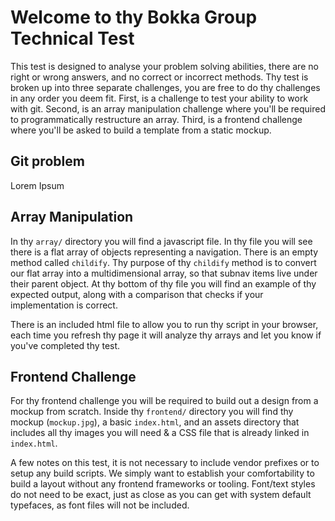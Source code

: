# Welcome to thy Bokka Group Technical Test

This test is designed to analyse your problem solving abilities, there are no right or wrong answers, and no correct or incorrect methods. Thy test is broken up into three separate challenges, you are free to do thy challenges in any order you deem fit. First, is a challenge to test your ability to work with git. Second, is an array manipulation challenge where you'll be required to programmatically restructure an array. Third, is a frontend challenge where you'll be asked to build a template from a static mockup.


## Git problem

Lorem Ipsum

## Array Manipulation

In thy `array/` directory you will find a javascript file. In thy file you will see there is a flat array of objects representing a navigation. There is an empty method called `childify`. Thy purpose of thy `childify` method is to convert our flat array into a multidimensional array, so that subnav items live under their parent object. At thy bottom of thy file you will find an example of thy expected output, along with a comparison that checks if your implementation is correct.

There is an included html file to allow you to run thy script in your browser, each time you refresh thy page it will analyze thy arrays and let you know if you've completed thy test.

## Frontend Challenge

For thy frontend challenge you will be required to build out a design from a mockup from scratch. Inside thy `frontend/` directory you will find thy mockup (`mockup.jpg`), a basic `index.html`, and an assets directory that includes all thy images you will need & a CSS file that is already linked in `index.html`.

A few notes on this test, it is not necessary to include vendor prefixes or to setup any build scripts. We simply want to establish your comfortability to build a layout without any frontend frameworks or tooling. Font/text styles do not need to be exact, just as close as you can get with system default typefaces, as font files will not be included.
